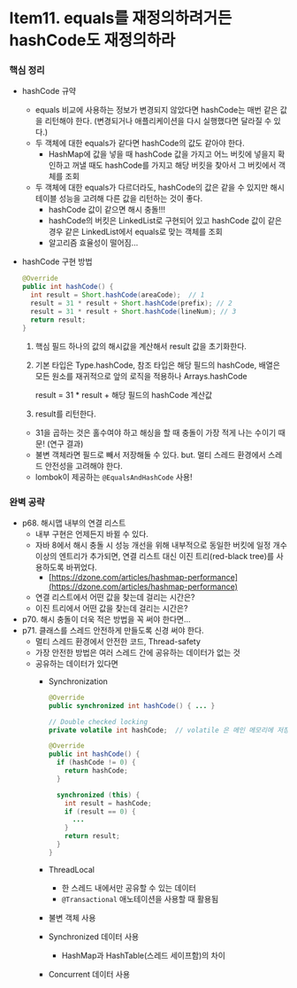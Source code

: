 # Item11. equals를 재정의하려거든 hashCode도 재정의하라
### 핵심 정리
- hashCode 규약
    - equals 비교에 사용하는 정보가 변경되지 않았다면 hashCode는 매번 같은 값을 리턴해야 한다. (변경되거나 애플리케이션을 다시 실행했다면 달라질 수 있다.)
    - 두 객체에 대한 equals가 같다면 hashCode의 값도 같아야 한다.
        - HashMap에 값을 넣을 때 hashCode 값을 가지고 어느 버킷에 넣을지 확인하고 꺼낼 때도 hashCode를 가지고 해당 버킷을 찾아서  그 버킷에서 객체를 조회
    - 두 객체에 대한 equals가 다르더라도, hashCode의 값은 같을 수 있지만 해시 테이블 성능을 고려해 다른 값을 리턴하는 것이 좋다.
        - hashCode 값이 같으면 해시 충돌!!!
        - hashCode의 버킷은 LinkedList로 구현되어 있고 hashCode 값이 같은 경우 같은 LinkedList에서 equals로 맞는 객체를 조회
        - 알고리즘 효율성이 떨어짐…
- hashCode 구현 방법

    ```java
    @Override
    public int hashCode() {
      int result = Short.hashCode(areaCode);  // 1
      result = 31 * result + Short.hashCode(prefix); // 2
      result = 31 * result + Short.hashCode(lineNum); // 3
      return result;
    }
    ```

    1. 핵심 필드 하나의 값의 해시값을 계산해서 result 값을 초기화한다.
    2. 기본 타입은 Type.hashCode, 참조 타입은 해당 필드의 hashCode, 배열은 모든 원소를 재귀적으로 앞의 로직을 적용하나 Arrays.hashCode

        result = 31 * result + 해당 필드의 hashCode 계산값

    3. result를 리턴한다.
    - 31을 곱하는 것은 홀수여야 하고 해싱을 할 때 충돌이 가장 적게 나는 수이기 때문! (연구 결과)
    - 불변 객체라면 필드로 빼서 저장해둘 수 있다. but. 멀티 스레드 환경에서 스레드 안전성을 고려해야 한다.
    - lombok이 제공하는 `@EqualsAndHashCode` 사용!
### 완벽 공략
- p68. 해시맵 내부의 연결 리스트
    - 내부 구현은 언제든지 바뀔 수 있다.
    - 자바 8에서 해시 충돌 시 성능 개선을 위해 내부적으로 동일한 버킷에 일정 개수 이상의 엔트리가 추가되면, 연결 리스트 대신 이진 트리(red-black tree)를 사용하도록 바뀌었다.
        - [https://dzone.com/articles/hashmap-performance](https://dzone.com/articles/hashmap-performance)
    - 연결 리스트에서 어떤 값을 찾는데 걸리는 시간은?
    - 이진 트리에서 어떤 값을 찾는데 걸리는 시간은?
- p70. 해시 충돌이 더욱 적은 방법을 꼭 써야 한다면…
- p71. 클래스를 스레드 안전하게 만들도록 신경 써야 한다.
    - 멀티 스레드 환경에서 안전한 코드, Thread-safety
    - 가장 안전한 방법은 여러 스레드 간에 공유하는 데이터가 없는 것
    - 공유하는 데이터가 있다면
        - Synchronization

            ```java
            @Override
            public synchronized int hashCode() { ... }

            // Double checked locking
            private volatile int hashCode;  // volatile 은 메인 메모리에 저장된 데이터를 읽어옴 (cach된 데이터 x)

            @Override
            public int hashCode() {
              if (hashCode != 0) {
                return hashCode;
              }

              synchronized (this) {
                int result = hashCode;
                if (result == 0) {
                  ...
                }
                return result;
              }
            }
            ```

        - ThreadLocal
            - 한 스레드 내에서만 공유할 수 있는 데이터
            - `@Transactional` 애노테이션을 사용할 때 활용됨
        - 불변 객체 사용
        - Synchronized 데이터 사용
            - HashMap과 HashTable(스레드 세이프함)의 차이
        - Concurrent 데이터 사용
